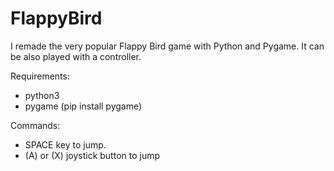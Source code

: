 # FlappyBird
I remade the very popular Flappy Bird game with Python and Pygame. It can be also played with a controller.

Requirements:
  - python3
  - pygame (pip install pygame)


Commands:
  - SPACE key to jump.
  - (A) or (X) joystick button to jump
